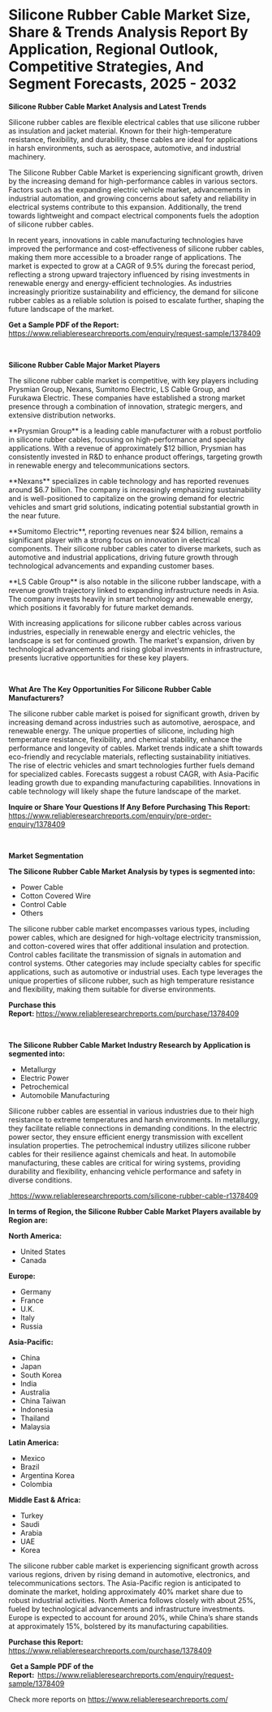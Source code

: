 <p><h1>Silicone Rubber Cable Market Size, Share & Trends Analysis Report By Application, Regional Outlook, Competitive Strategies, And Segment Forecasts, 2025 - 2032</h1></p><p><strong>Silicone Rubber Cable Market Analysis and Latest Trends</strong></p>
<p><p>Silicone rubber cables are flexible electrical cables that use silicone rubber as insulation and jacket material. Known for their high-temperature resistance, flexibility, and durability, these cables are ideal for applications in harsh environments, such as aerospace, automotive, and industrial machinery. </p><p>The Silicone Rubber Cable Market is experiencing significant growth, driven by the increasing demand for high-performance cables in various sectors. Factors such as the expanding electric vehicle market, advancements in industrial automation, and growing concerns about safety and reliability in electrical systems contribute to this expansion. Additionally, the trend towards lightweight and compact electrical components fuels the adoption of silicone rubber cables.</p><p>In recent years, innovations in cable manufacturing technologies have improved the performance and cost-effectiveness of silicone rubber cables, making them more accessible to a broader range of applications. The market is expected to grow at a CAGR of 9.5% during the forecast period, reflecting a strong upward trajectory influenced by rising investments in renewable energy and energy-efficient technologies. As industries increasingly prioritize sustainability and efficiency, the demand for silicone rubber cables as a reliable solution is poised to escalate further, shaping the future landscape of the market.</p></p>
<p><strong>Get a Sample PDF of the Report:&nbsp;</strong> <a href="https://www.reliableresearchreports.com/enquiry/request-sample/1378409?utm_campaign=2283&utm_medium=2&utm_source=Github&utm_content=ia&utm_term=31032025&utm_id=silicone-rubber-cable">https://www.reliableresearchreports.com/enquiry/request-sample/1378409</a></p>
<p>&nbsp;</p>
<p><strong>Silicone Rubber Cable Major Market Players</strong></p>
<p><p>The silicone rubber cable market is competitive, with key players including Prysmian Group, Nexans, Sumitomo Electric, LS Cable Group, and Furukawa Electric. These companies have established a strong market presence through a combination of innovation, strategic mergers, and extensive distribution networks.</p><p>**Prysmian Group** is a leading cable manufacturer with a robust portfolio in silicone rubber cables, focusing on high-performance and specialty applications. With a revenue of approximately $12 billion, Prysmian has consistently invested in R&D to enhance product offerings, targeting growth in renewable energy and telecommunications sectors.</p><p>**Nexans** specializes in cable technology and has reported revenues around $6.7 billion. The company is increasingly emphasizing sustainability and is well-positioned to capitalize on the growing demand for electric vehicles and smart grid solutions, indicating potential substantial growth in the near future.</p><p>**Sumitomo Electric**, reporting revenues near $24 billion, remains a significant player with a strong focus on innovation in electrical components. Their silicone rubber cables cater to diverse markets, such as automotive and industrial applications, driving future growth through technological advancements and expanding customer bases.</p><p>**LS Cable Group** is also notable in the silicone rubber landscape, with a revenue growth trajectory linked to expanding infrastructure needs in Asia. The company invests heavily in smart technology and renewable energy, which positions it favorably for future market demands.</p><p>With increasing applications for silicone rubber cables across various industries, especially in renewable energy and electric vehicles, the landscape is set for continued growth. The market's expansion, driven by technological advancements and rising global investments in infrastructure, presents lucrative opportunities for these key players.</p></p>
<p>&nbsp;</p>
<p><strong>What Are The Key Opportunities For Silicone Rubber Cable Manufacturers?</strong></p>
<p><p>The silicone rubber cable market is poised for significant growth, driven by increasing demand across industries such as automotive, aerospace, and renewable energy. The unique properties of silicone, including high temperature resistance, flexibility, and chemical stability, enhance the performance and longevity of cables. Market trends indicate a shift towards eco-friendly and recyclable materials, reflecting sustainability initiatives. The rise of electric vehicles and smart technologies further fuels demand for specialized cables. Forecasts suggest a robust CAGR, with Asia-Pacific leading growth due to expanding manufacturing capabilities. Innovations in cable technology will likely shape the future landscape of the market.</p></p>
<p><strong>Inquire or Share Your Questions If Any Before Purchasing This Report:</strong> <a href="https://www.reliableresearchreports.com/enquiry/pre-order-enquiry/1378409?utm_campaign=2283&utm_medium=2&utm_source=Github&utm_content=ia&utm_term=31032025&utm_id=silicone-rubber-cable">https://www.reliableresearchreports.com/enquiry/pre-order-enquiry/1378409</a></p>
<p>&nbsp;</p>
<p><strong>Market Segmentation</strong></p>
<p><strong>The Silicone Rubber Cable Market Analysis by types is segmented into:</strong></p>
<p><ul><li>Power Cable</li><li>Cotton Covered Wire</li><li>Control Cable</li><li>Others</li></ul></p>
<p><p>The silicone rubber cable market encompasses various types, including power cables, which are designed for high-voltage electricity transmission, and cotton-covered wires that offer additional insulation and protection. Control cables facilitate the transmission of signals in automation and control systems. Other categories may include specialty cables for specific applications, such as automotive or industrial uses. Each type leverages the unique properties of silicone rubber, such as high temperature resistance and flexibility, making them suitable for diverse environments.</p></p>
<p><strong>Purchase this Report:&nbsp;</strong><a href="https://www.reliableresearchreports.com/purchase/1378409?utm_campaign=2283&utm_medium=2&utm_source=Github&utm_content=ia&utm_term=31032025&utm_id=silicone-rubber-cable">https://www.reliableresearchreports.com/purchase/1378409</a></p>
<p>&nbsp;</p>
<p><strong>The Silicone Rubber Cable Market Industry Research by Application is segmented into:</strong></p>
<p><ul><li>Metallurgy</li><li>Electric Power</li><li>Petrochemical</li><li>Automobile Manufacturing</li></ul></p>
<p><p>Silicone rubber cables are essential in various industries due to their high resistance to extreme temperatures and harsh environments. In metallurgy, they facilitate reliable connections in demanding conditions. In the electric power sector, they ensure efficient energy transmission with excellent insulation properties. The petrochemical industry utilizes silicone rubber cables for their resilience against chemicals and heat. In automobile manufacturing, these cables are critical for wiring systems, providing durability and flexibility, enhancing vehicle performance and safety in diverse conditions.</p></p>
<p><a href="https://www.reliableresearchreports.com/silicone-rubber-cable-r1378409?utm_campaign=2283&utm_medium=2&utm_source=Github&utm_content=ia&utm_term=31032025&utm_id=silicone-rubber-cable">&nbsp;https://www.reliableresearchreports.com/silicone-rubber-cable-r1378409</a></p>
<p><strong>In terms of Region, the Silicone Rubber Cable Market Players available by Region are:</strong></p>
<p>
    <p> <strong> North America: </strong>
        <ul>
            <li>United States</li>
            <li>Canada</li>
        </ul>
        </p> 
    <p> <strong> Europe: </strong>
        <ul>
            <li>Germany</li>
            <li>France</li>
            <li>U.K.</li>
            <li>Italy</li>
            <li>Russia</li>
        </ul>
        </p> 
    <p> <strong> Asia-Pacific: </strong>
        <ul>
            <li>China</li>
            <li>Japan</li>
            <li>South Korea</li>
            <li>India</li>
            <li>Australia</li>
            <li>China Taiwan</li>
            <li>Indonesia</li>
            <li>Thailand</li>
            <li>Malaysia</li>
        </ul>
        </p> 
    <p> <strong> Latin America: </strong>
        <ul>
            <li>Mexico</li>
            <li>Brazil</li>
            <li>Argentina Korea</li>
            <li>Colombia</li>
        </ul>
        </p> 
    <p> <strong> Middle East & Africa: </strong>
        <ul>
            <li>Turkey</li>
            <li>Saudi</li>
            <li>Arabia</li>
            <li>UAE</li>
            <li>Korea</li>
        </ul>
    </p>
    </p>
<p><p>The silicone rubber cable market is experiencing significant growth across various regions, driven by rising demand in automotive, electronics, and telecommunications sectors. The Asia-Pacific region is anticipated to dominate the market, holding approximately 40% market share due to robust industrial activities. North America follows closely with about 25%, fueled by technological advancements and infrastructure investments. Europe is expected to account for around 20%, while China’s share stands at approximately 15%, bolstered by its manufacturing capabilities.</p></p>
<p><strong>Purchase this Report: </strong><a href="https://www.reliableresearchreports.com/purchase/1378409?utm_campaign=2283&utm_medium=2&utm_source=Github&utm_content=ia&utm_term=31032025&utm_id=silicone-rubber-cable">https://www.reliableresearchreports.com/purchase/1378409</a></p>
<p>&nbsp;<strong>Get a Sample PDF of the Report:&nbsp;&nbsp;</strong><a href="https://www.reliableresearchreports.com/enquiry/request-sample/1378409?utm_campaign=2283&utm_medium=2&utm_source=Github&utm_content=ia&utm_term=31032025&utm_id=silicone-rubber-cable">https://www.reliableresearchreports.com/enquiry/request-sample/1378409</a></p>
<p><strong></strong></p>
<p>Check more reports on <a href="https://www.reliableresearchreports.com/?utm_campaign=2283&utm_medium=2&utm_source=Github&utm_content=ia&utm_term=31032025&utm_id=silicone-rubber-cable">https://www.reliableresearchreports.com/</a></p>